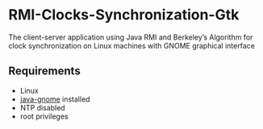 # RMI-Clocks-Synchronization-Gtk
The client-server application using Java RMI and Berkeley’s Algorithm for clock synchronization on Linux machines with GNOME graphical interface

## Requirements
* Linux
* [java-gnome](http://java-gnome.sourceforge.net/get/) installed
* NTP disabled
* root privileges
